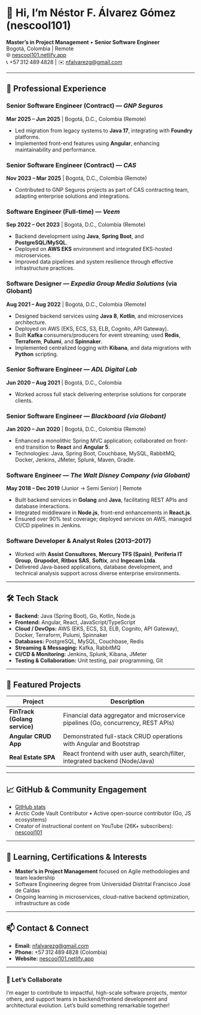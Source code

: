# 👋 Hi, I’m **Néstor F. Álvarez Gómez (nescool101)**

**Master’s in Project Management** • **Senior Software Engineer**  
Bogotá, Colombia | Remote  
🌐 [nescool101.netlify.app](https://nescool101.netlify.app)  
📞 +57 312 489 4828 | ✉️ nfalvarezg@gmail.com  

---

## 🚀 Professional Experience

### **Senior Software Engineer (Contract)** — *GNP Seguros*  
**Mar 2025 – Jun 2025** | Bogotá, D.C., Colombia (Remote)  
- Led migration from legacy systems to **Java 17**, integrating with **Foundry** platforms.  
- Implemented front-end features using **Angular**, enhancing maintainability and performance.

### **Senior Software Engineer (Contract)** — *CAS*  
**Nov 2023 – Mar 2025** | Bogotá, D.C., Colombia (Remote)  
- Contributed to GNP Seguros projects as part of CAS contracting team, adapting enterprise solutions and integrations.

### **Software Engineer (Full‑time)** — *Veem*  
**Sep 2022 – Oct 2023** | Bogotá, D.C., Colombia (Remote)  
- Backend development using **Java**, **Spring Boot**, and **PostgreSQL/MySQL**.  
- Deployed on **AWS EKS** environment and integrated EKS-hosted microservices.  
- Improved data pipelines and system resilience through effective infrastructure practices.

### **Software Designer** — *Expedia Group Media Solutions* (via Globant)  
**Aug 2021 – Aug 2022** | Bogotá, D.C., Colombia (Remote)  
- Designed backend services using **Java 8**, **Kotlin**, and microservices architecture.  
- Deployed on AWS (EKS, ECS, S3, ELB, Cognito, API Gateway).  
- Built **Kafka** consumers/producers for event streaming; used **Redis**, **Terraform**, **Pulumi**, and **Spinnaker**.  
- Implemented centralized logging with **Kibana**, and data migrations with **Python** scripting.

### **Senior Software Engineer** — *ADL Digital Lab*  
**Jun 2020 – Aug 2021** | Bogotá, D.C., Colombia  
- Worked across full stack delivering enterprise solutions for corporate clients.

### **Senior Software Engineer** — *Blackboard (via Globant)*  
**Jan 2020 – Jun 2020** | Bogotá, D.C., Colombia (Remote)  
- Enhanced a monolithic Spring MVC application; collaborated on front-end transition to **React** and **Angular 5**.  
- Technologies: Java, Spring Boot, Couchbase, MySQL, RabbitMQ, Docker, Jenkins, JMeter, Splunk, Maven, Gradle.

### **Software Engineer** — *The Walt Disney Company (via Globant)*  
**May 2018 – Dec 2019** (Junior → Semi Senior) | Remote  
- Built backend services in **Golang** and **Java**, facilitating REST APIs and database interactions.  
- Integrated middleware in **Node.js**, front-end enhancements in **React.js**.  
- Ensured over 90% test coverage; deployed services on AWS, managed CI/CD pipelines in Jenkins.

### **Software Developer & Analyst Roles** (2013–2017)  
- Worked with **Assist Consultores**, **Mercury TFS (Spain)**, **Periferia IT Group**, **Grupodot**, **Ritbox SAS**, **Softix**, and **Ingecam Ltda**.  
- Delivered Java-based applications, database development, and technical analysis support across diverse enterprise environments.

---

## 🛠️ Tech Stack

- **Backend:** Java (Spring Boot), Go, Kotlin, Node.js  
- **Frontend:** Angular, React, JavaScript/TypeScript  
- **Cloud / DevOps:** AWS (EKS, ECS, S3, ELB, Cognito, API Gateway), Docker, Terraform, Pulumi, Spinnaker  
- **Databases:** PostgreSQL, MySQL, Couchbase, Redis  
- **Streaming & Messaging:** Kafka, RabbitMQ  
- **CI/CD & Monitoring:** Jenkins, Splunk, Kibana, JMeter  
- **Testing & Collaboration:** Unit testing, pair programming, Git

---

## 💼 Featured Projects

| Project | Description |
|--------|-------------|
| **FinTrack (Golang service)** | Financial data aggregator and microservice pipelines (Go, concurrency, REST APIs) |
| **Angular CRUD App** | Demonstrated full-stack CRUD operations with Angular and Bootstrap |
| **Real Estate SPA** | React frontend with user auth, search/filter, integrated backend (Node/Java) |

---

## 📈 GitHub & Community Engagement

- [GitHub stats](https://github-readme-stats.vercel.app/api?username=nescool101&show_icons=true&count_private=true)  
- Arctic Code Vault Contributor • Active open-source contributor (Go, JS ecosystems)  
- Creator of instructional content on YouTube (26K+ subscribers): [nescool101](https://www.youtube.com/c/nescool101)

---

## 🌱 Learning, Certifications & Interests

- **Master’s in Project Management** focused on Agile methodologies and team leadership  
- Software Engineering degree from Universidad Distrital Francisco José de Caldas  
- Ongoing learning in microservices, cloud-native backend optimization, infrastructure as code

---

## 📫 Contact & Connect

- **Email:** nfalvarezg@gmail.com  
- **Phone:** +57 312 489 4828 (Colombia)  
- **Website:** [nescool101.netlify.app](https://nescool101.netlify.app)

---

### 🤝 Let’s Collaborate

I’m eager to contribute to impactful, high-scale software projects, mentor others, and support teams in backend/frontend development and architectural evolution. Let’s build something remarkable together!
